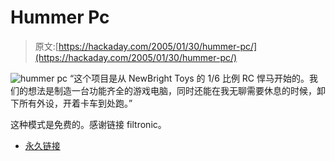 # Hummer Pc

> 原文:[https://hackaday.com/2005/01/30/hummer-pc/](https://hackaday.com/2005/01/30/hummer-pc/)

![hummer pc](../Images/fee8add36fbb880441bef9551d2d0b65.png)
“这个项目是从 NewBright Toys 的 1/6 比例 RC 悍马开始的。我们的想法是制造一台功能齐全的游戏电脑，同时还能在我无聊需要休息的时候，卸下所有外设，开着卡车到处跑。”

这种模式是免费的。感谢链接 filtronic。

*   [永久链接](http://www.bit-tech.net/article/139/1)